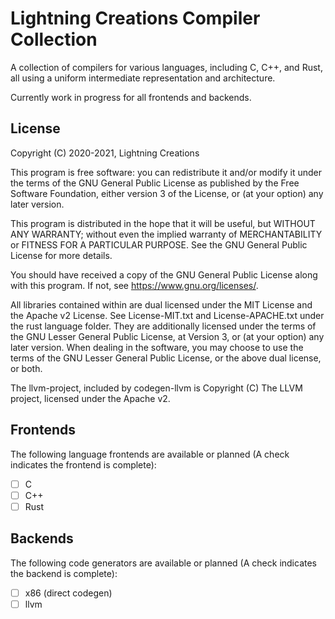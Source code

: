 # Lightning Creations Compiler Collection

A collection of compilers for various languages, including C, C++, and Rust,
 all using a uniform intermediate representation and architecture. 

Currently work in progress for all frontends and backends.

## License

Copyright (C) 2020-2021, Lightning Creations

This program is free software: you can redistribute it and/or modify
it under the terms of the GNU General Public License as published by
the Free Software Foundation, either version 3 of the License, or
(at your option) any later version.

This program is distributed in the hope that it will be useful,
but WITHOUT ANY WARRANTY; without even the implied warranty of
MERCHANTABILITY or FITNESS FOR A PARTICULAR PURPOSE.  See the
GNU General Public License for more details.

You should have received a copy of the GNU General Public License
along with this program.  If not, see <https://www.gnu.org/licenses/>.

All libraries contained within are dual licensed under the MIT License and the Apache v2 License. 
  See License-MIT.txt and License-APACHE.txt under the rust language folder. 
 They are additionally licensed under the terms of the GNU Lesser General Public License,
  at Version 3, or (at your option) any later version. When dealing in the software, you may choose to use the terms of the GNU Lesser General Public License, or the above dual license, or both.  

The llvm-project, included by codegen-llvm is Copyright (C) The LLVM project,
 licensed under the Apache v2.

## Frontends

The following language frontends are available or planned (A check indicates the frontend is complete):

- [ ] C
- [ ] C++
- [ ] Rust

## Backends

The following code generators are available or planned (A check indicates the backend is complete):

- [ ] x86 (direct codegen)
- [ ] llvm 
